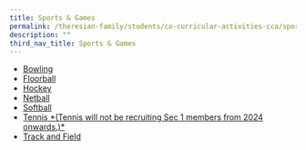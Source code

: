 ```yaml
---
title: Sports & Games
permalink: /theresian-family/students/co-curricular-activities-cca/sports-n-games/
description: ""
third_nav_title: Sports & Games
---
```

<ul>
<li><a href="/theresian-family/students/co-curricular-activities-cca/sports-n-games/bowling" target="">Bowling</a></li>
<li><a href="/theresian-family/students/co-curricular-activities-cca/sports-n-games/floorball">Floorball</a></li>
<li><a href="/theresian-family/students/co-curricular-activities-cca/sports-n-games/hockey">Hockey</a></li>
<li><a href="/theresian-family/students/co-curricular-activities-cca/sports-n-games/netball">Netball</a></li>
<li><a href="/theresian-family/students/co-curricular-activities-cca/sports-n-games/softball">Softball</a></li>
<li><a href="/theresian-family/students/co-curricular-activities-cca/sports-n-games/tennis">Tennis  *(Tennis will not be recruiting Sec 1 members from 2024 onwards.)*</a></li>
<li><a href="/theresian-family/students/co-curricular-activities-cca/sports-n-games/track-and-field">Track and Field</a></li>
</ul>
